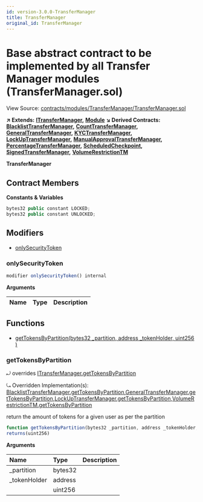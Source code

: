 ```yaml
---
id: version-3.0.0-TransferManager
title: TransferManager
original_id: TransferManager
---
```


# Base abstract contract to be implemented by all Transfer Manager modules \(TransferManager.sol\)

View Source: [contracts/modules/TransferManager/TransferManager.sol](https://github.com/remon-nashid/polymath-core/tree/0c5593835be9dcec69d8de5b12eb17bc7cd77adc/contracts/modules/TransferManager/TransferManager.sol)

**↗ Extends:** [**ITransferManager**](itransfermanager.md)**,** [**Module**](module.md) **↘ Derived Contracts:** [**BlacklistTransferManager**](blacklisttransfermanager.md)**,** [**CountTransferManager**](counttransfermanager.md)**,** [**GeneralTransferManager**](generaltransfermanager.md)**,** [**KYCTransferManager**](kyctransfermanager.md)**,** [**LockUpTransferManager**](lockuptransfermanager.md)**,** [**ManualApprovalTransferManager**](manualapprovaltransfermanager.md)**,** [**PercentageTransferManager**](percentagetransfermanager.md)**,** [**ScheduledCheckpoint**](scheduledcheckpoint.md)**,** [**SignedTransferManager**](signedtransfermanager.md)**,** [**VolumeRestrictionTM**](volumerestrictiontm.md)

**TransferManager**

## Contract Members

**Constants & Variables**

```javascript
bytes32 public constant LOCKED;
bytes32 public constant UNLOCKED;
```

## Modifiers

* [onlySecurityToken](transfermanager.md#onlysecuritytoken)

### onlySecurityToken

```javascript
modifier onlySecurityToken() internal
```

**Arguments**

| Name | Type | Description |
| :--- | :--- | :--- |


## Functions

* [getTokensByPartition\(bytes32 \_partition, address \_tokenHolder, uint256 \)](transfermanager.md#gettokensbypartition)

### getTokensByPartition

⤾ overrides [ITransferManager.getTokensByPartition](itransfermanager.md#gettokensbypartition)

⤿ Overridden Implementation\(s\): [BlacklistTransferManager.getTokensByPartition](blacklisttransfermanager.md#gettokensbypartition),[GeneralTransferManager.getTokensByPartition](generaltransfermanager.md#gettokensbypartition),[LockUpTransferManager.getTokensByPartition](lockuptransfermanager.md#gettokensbypartition),[VolumeRestrictionTM.getTokensByPartition](volumerestrictiontm.md#gettokensbypartition)

return the amount of tokens for a given user as per the partition

```javascript
function getTokensByPartition(bytes32 _partition, address _tokenHolder, uint256 ) external view
returns(uint256)
```

**Arguments**

| Name | Type | Description |
| :--- | :--- | :--- |
| \_partition | bytes32 |  |
| \_tokenHolder | address |  |
|  | uint256 |  |

